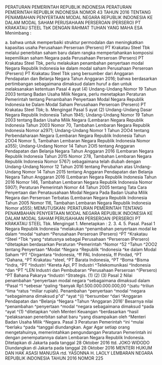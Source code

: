  PERATURAN PEMERINTAH REPUBLIK INDONESIA PERATURAN PEMERINTAH REPUBLIK INDONESIA NOMOR 43 TAHUN 2016 TENTANG PENAMBAHAN PENYERTAAN MODAL NEGARA REPUBLIK INDONESIA KE DALAM MODAL SAHAM PERUSAHAAN PERSEROAN (PERSERO) PT KRAKATAU STEEL TbK
DENGAN RAHMAT TUHAN YANG MAHA ESA
Menimbang :

a. bahwa untuk memperbaiki struktur permodalan dan meningkatkan kapasitas usaha Perusahaan Perseroan (Persero) PT Krakatau Steel Tbk melalui penerbitan saham baru dalam rangka mempertahankan komposisi kepemilikan saham Negara pada Perusahaan Perseroan (Persero) PT Krakatau Steel Tbk, perlu melakukan penambahan penyertaan modal Negara Republik Indonesia ke dalam modal saham Perusahaan Perseroan (Persero) PT Krakatau Steel Tbk yang bersumber dari Anggaran Pendapatan dan Belanja Negara Tahun Anggaran 2016; bahwa berdasarkan pertimbangan sebagaimana dimaksud dalam huruf a dan untuk melaksanakan ketentuan Pasal 4 ayat (4) Undang-Undang Nomor 19 Tahun 2003 tentang Badan Usaha Milik Negara, perlu menetapkan Peraturan Pemerintah tentang Penambahan Penyertaan Modal Negara Republik Indonesia ke Dalam Modal Saham Perusahaan Perseroan (Persero) PT Krakatau Steel Tbk;
b. Mengingat Pasal 5 ayat (2) Undang-Undang Dasar Negara Republik Indonesia Tahun 1945; Undang-Undang Nomor 19 Tahun 2003 tentang Badan Usaha Milik Negara (Lembaran Negara Republik Indonesia Tahun 2003 Nomor 70, Tambahan Lembaran Negara Republik Indonesia Nomor a2971; Undang-Undang Nomor 1 Tahun 2OO4 tentang Perbendaharaan Negara (Lembaran Negara Republik Indonesia Tahun 2OO4 Nomor 5, Tambahan Lembaran Negara Republik Indonesia Nomor a355); Undang-Undang Nomor 14 Tahun 2Ol5 tentang Anggaran Pendapatan dan Belanja Negara Tahun Anggaran 2016 (Lembaran Negara Republik Indonesia Tahun 2015 Nomor 278, Tambahan Lembaran Negara Republik Indonesia Nomor 5767) sebagaimana telah diubah dengan Undang-Undang Nomor 12 Tahun 2016 tentang Perubahan atas Undang-Undang Nomor 14 Tahun 2015 tentang Anggaran Pendapatan dan Belanja Negara Tahun Anggaran 2016 (Lembaran Negara Republik Indonesia Tahun 2016 Nomor 146, Tambahan Lembaran Negara Republik Indonesia Nomor 5907); Peraturan Pemerintah Nomor 44 Tahun 2005 tentang Tata Cara Penyertaan dan Penatausahaan Modal Negara Pada Badan Usaha Milik Negara dan Perseroan Terbatas (Lembaran Negara Republik Indonesia Tahun 2005 Nomor 116, Tambahan Lembaran Negara Republik Indonesia Nomor a555);
MEMUTUSKAN:
 PERATURAN PEMERINTAH TENTANG PENAMBAHAN PENYERTAAN MODAL NEGARA REPUBLIK INDONESIA KE DALAM MODAL SAHAM PERUSAHAAN PERSEROAN (PERSERO) PT KRAKATAU STEEL Tbk. Mengingat 1. Menetapkan :
2.
3.
4.
5. Pasal.
Pasal 1
Negara Republik Indonesia ^melakukan ^penambahan penyertaan modal ke dalam ^modal ^saham ^Perusahaan Perseroan (Persero) ^PT ^Krakatau ^Steel ^Tbk ^yang ^statusnya sebagai Perusahaan ^Perseroan (Persero) ^ditetapkan berdasarkan Peraturan ^Pemerintah ^Nomor ^52 ^Tahun ^2OO2 tentang Penyertaan ^Modat ^Negara ^Republik ^Indonesia ^ke dalam Modal Saham ^PT ^Dirgantara ^Indonesia, ^ff PAL Indonesia, ff Pindad, ^PT ^Dahana, ^PT Krakatau ^steel, ^PT Barata Indonesia, ^PT ^Boma ^Bisma ^Indra, ^PT ^Industri ^Kereta Api, PT Industri ^Telekomunikasi ^Indonesia ^dan ^PT ^LEN Industri dan Pembubaran ^Perusahaan Perseroan ^(Persero) ^PT Bahana Pakarya ^Industri ^Strategis.
(1) (2) (3)
Pasal 2
Nilai penambahan ^penyertaan modal negara ^sebagaimana dimaksud dalam ^Pasal ^1 ^sebesar ^paling ^banyak Rp1.500.000.000.000,00 ^(satu ^triliun ^lima ^ratus ^miliar rupiah). Penambahan ^penyertaan ^modal ^negara ^sebagaimana dimaksud p"d" ^ayat ^(i) ^bersumber ^dari ^Anggaran Pendapatan dan ^Belanja ^Negara ^Tahun ^Anggaran 2016' Besarnya nilai ^penambahan ^penyertaan ^modal ^negara sebagaimana dimaksud ^pada ^ayat ^(1) ^ditetapkan ^oleh Menteri Keuangan ^berdasarkan ^hasil ^pelaksanaan penerbitan sahat baru ^yang disampaikan oleh ^Menteri Badan Usaha Milik ^Negara.
Pasal 3
Peraturan Pemerintah ^ini ^mulai ^berlaku ^pada ^tanggal diundangkan. Agar
Agar setiap orang mengetahuinya, memerintahkan pengundangan Peraturan Pemerintah ini dengan penempatannya dalam Lembaran Negara Republik Indonesia. Ditetapkan di Jakarta pada tanggal 28 Oktober 2016 ttd. JOKO WIDODO Diundangkan di Jakarta pada tanggal 28 Oktober 2016 MENTERI HUKUM DAN HAK ASASI MANUSIA rtd. YASONNA H. LAOLY LEMBARAN NEGARA REPUBLIK iNDONESIA TAHUN 2016 NOMOR 225